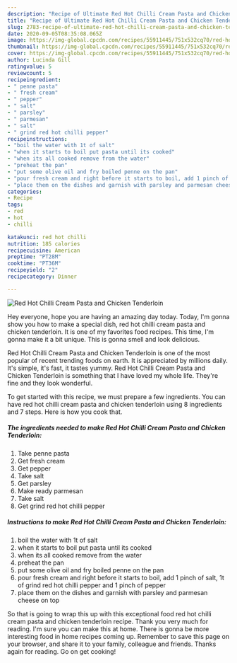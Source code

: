 ```yaml
---
description: "Recipe of Ultimate Red Hot Chilli Cream Pasta and Chicken Tenderloin"
title: "Recipe of Ultimate Red Hot Chilli Cream Pasta and Chicken Tenderloin"
slug: 2783-recipe-of-ultimate-red-hot-chilli-cream-pasta-and-chicken-tenderloin
date: 2020-09-05T08:35:08.065Z
image: https://img-global.cpcdn.com/recipes/55911445/751x532cq70/red-hot-chilli-cream-pasta-and-chicken-tenderloin-recipe-main-photo.jpg
thumbnail: https://img-global.cpcdn.com/recipes/55911445/751x532cq70/red-hot-chilli-cream-pasta-and-chicken-tenderloin-recipe-main-photo.jpg
cover: https://img-global.cpcdn.com/recipes/55911445/751x532cq70/red-hot-chilli-cream-pasta-and-chicken-tenderloin-recipe-main-photo.jpg
author: Lucinda Gill
ratingvalue: 5
reviewcount: 5
recipeingredient:
- " penne pasta"
- " fresh cream"
- " pepper"
- " salt"
- " parsley"
- " parmesan"
- " salt"
- " grind red hot chilli pepper"
recipeinstructions:
- "boil the water with 1t of salt"
- "when it starts to boil put pasta until its cooked"
- "when its all cooked remove from the water"
- "preheat the pan"
- "put some olive oil and fry boiled penne on the pan"
- "pour fresh cream and right before it starts to boil, add 1 pinch of salt, 1t of grind red hot chilli pepper and 1 pinch of pepper"
- "place them on the dishes and garnish with parsley and parmesan cheese on top"
categories:
- Recipe
tags:
- red
- hot
- chilli

katakunci: red hot chilli 
nutrition: 185 calories
recipecuisine: American
preptime: "PT28M"
cooktime: "PT36M"
recipeyield: "2"
recipecategory: Dinner

---
```



![Red Hot Chilli Cream Pasta and Chicken Tenderloin](https://img-global.cpcdn.com/recipes/55911445/751x532cq70/red-hot-chilli-cream-pasta-and-chicken-tenderloin-recipe-main-photo.jpg)

Hey everyone, hope you are having an amazing day today. Today, I'm gonna show you how to make a special dish, red hot chilli cream pasta and chicken tenderloin. It is one of my favorites food recipes. This time, I'm gonna make it a bit unique. This is gonna smell and look delicious.

Red Hot Chilli Cream Pasta and Chicken Tenderloin is one of the most popular of recent trending foods on earth. It is appreciated by millions daily. It's simple, it's fast, it tastes yummy. Red Hot Chilli Cream Pasta and Chicken Tenderloin is something that I have loved my whole life. They're fine and they look wonderful.




To get started with this recipe, we must prepare a few ingredients. You can have red hot chilli cream pasta and chicken tenderloin using 8 ingredients and 7 steps. Here is how you cook that.

<!--inarticleads1-->

##### The ingredients needed to make Red Hot Chilli Cream Pasta and Chicken Tenderloin:

1. Take  penne pasta
1. Get  fresh cream
1. Get  pepper
1. Take  salt
1. Get  parsley
1. Make ready  parmesan
1. Take  salt
1. Get  grind red hot chilli pepper




<!--inarticleads2-->

##### Instructions to make Red Hot Chilli Cream Pasta and Chicken Tenderloin:

1. boil the water with 1t of salt
1. when it starts to boil put pasta until its cooked
1. when its all cooked remove from the water
1. preheat the pan
1. put some olive oil and fry boiled penne on the pan
1. pour fresh cream and right before it starts to boil, add 1 pinch of salt, 1t of grind red hot chilli pepper and 1 pinch of pepper
1. place them on the dishes and garnish with parsley and parmesan cheese on top




So that is going to wrap this up with this exceptional food red hot chilli cream pasta and chicken tenderloin recipe. Thank you very much for reading. I'm sure you can make this at home. There is gonna be more interesting food in home recipes coming up. Remember to save this page on your browser, and share it to your family, colleague and friends. Thanks again for reading. Go on get cooking!
